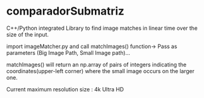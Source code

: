 # comparadorSubmatriz
C++/Python integrated Library to find image matches in linear time over the size of the input.


import imageMatcher.py and call matchImages() function->
Pass as parameters (Big Image Path, Small Image path)...


matchImages() will return an np.array of pairs of integers 
indicating the coordinates(upper-left corner)
where the small image occurs on the larger one.


Current maximum resolution size : 4k Ultra HD
